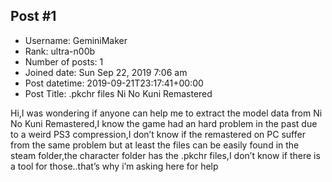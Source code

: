 ## Post #1
- Username: GeminiMaker
- Rank: ultra-n00b
- Number of posts: 1
- Joined date: Sun Sep 22, 2019 7:06 am
- Post datetime: 2019-09-21T23:17:41+00:00
- Post Title: .pkchr files Ni No Kuni Remastered

Hi,I was wondering if anyone can help me to extract the model data from Ni No Kuni Remastered,I know the game had an hard problem in the past due to a weird PS3 compression,I don’t know if the remastered on PC suffer from the same problem but at least the files can be easily found in the steam folder,the character folder has the .pkchr files,I don’t know if there is a tool for those..that’s why i’m asking here for help
